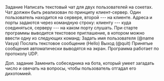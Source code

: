 Задание
Написать текстовый чат для двух пользователей на сокетах. Чат должен быть реализован по принципу клиент-сервер. Один пользователь находится на сервере, второй --- на клиенте. Адреса и порты задаются через командную строку: клиенту --- куда соединяться, серверу --- на каком порту слушать. При старте программы выводится текстовое приглашение, в котором можно ввести одну из следующих команд:
Задать имя пользователя (@name Vasya)
Послать текстовое сообщение (Hello)
Выход (@quit)
Принятые сообщения автоматически выводятся на экран. Программа работает по протоколу UDP.

Доп. задание
Заменить собеседника на бота, который умеет загадать число и овечать на вопросы, чтобы пользователь отгадал его дихотомией. 
